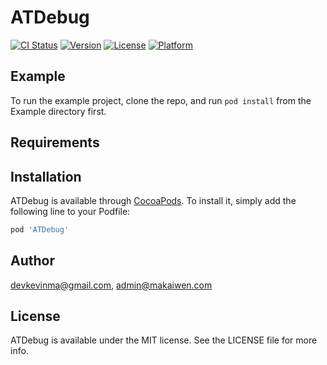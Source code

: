# ATDebug

[![CI Status](http://img.shields.io/travis/devkevinma@gmail.com/ATDebug.svg?style=flat)](https://travis-ci.org/devkevinma@gmail.com/ATDebug)
[![Version](https://img.shields.io/cocoapods/v/ATDebug.svg?style=flat)](http://cocoapods.org/pods/ATDebug)
[![License](https://img.shields.io/cocoapods/l/ATDebug.svg?style=flat)](http://cocoapods.org/pods/ATDebug)
[![Platform](https://img.shields.io/cocoapods/p/ATDebug.svg?style=flat)](http://cocoapods.org/pods/ATDebug)

## Example

To run the example project, clone the repo, and run `pod install` from the Example directory first.

## Requirements

## Installation

ATDebug is available through [CocoaPods](http://cocoapods.org). To install
it, simply add the following line to your Podfile:

```ruby
pod 'ATDebug'
```

## Author

devkevinma@gmail.com, admin@makaiwen.com

## License

ATDebug is available under the MIT license. See the LICENSE file for more info.
